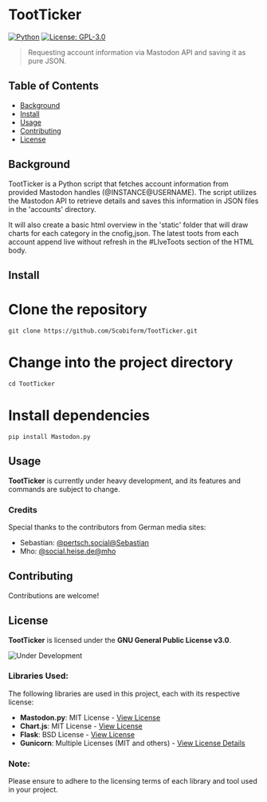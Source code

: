 # TootTicker

[![Python](https://img.shields.io/badge/Made%20with-Python-1f425f.svg)](https://www.python.org/)
[![License: GPL-3.0](https://img.shields.io/badge/License-GPL%203.0-blue.svg)](https://opensource.org/licenses/GPL-3.0)

> Requesting account information via Mastodon API and saving it as pure JSON.

## Table of Contents

- [Background](#background)
- [Install](#install)
- [Usage](#usage)
- [Contributing](#contributing)
- [License](#license)

## Background

TootTicker is a Python script that fetches account information from provided Mastodon handles (@INSTANCE@USERNAME). The script utilizes the Mastodon API to retrieve details and saves this information in JSON files in the 'accounts' directory.

It will also create a basic html overview in the 'static' folder that will draw charts for each category in the cnofig,json. The latest toots from each account append live without refresh in the #LIveToots section of the HTML body.

## Install
# Clone the repository
```
git clone https://github.com/Scobiform/TootTicker.git
```
# Change into the project directory
```
cd TootTicker
```
# Install dependencies
```
pip install Mastodon.py
```
## Usage

**TootTicker** is currently under heavy development, and its features and commands are subject to change. 
  
### Credits

Special thanks to the contributors from German media sites:

- Sebastian: [@pertsch.social@Sebastian](https://pertsch.social/@Sebastian)
- Mho: [@social.heise.de@mho](https://social.heise.de/@mho)

## Contributing

Contributions are welcome!

## License
**TootTicker** is licensed under the **GNU General Public License v3.0**.

![Under Development](https://img.shields.io/badge/development-under%20heavy%20development-orange)

### Libraries Used:
The following libraries are used in this project, each with its respective license:

- **Mastodon.py**: MIT License - [View License](https://github.com/halcy/Mastodon.py)
- **Chart.js**: MIT License - [View License](https://www.chartjs.org/)
- **Flask**: BSD License - [View License](https://flask.palletsprojects.com/en/2.0.x/)
- **Gunicorn**: Multiple Licenses (MIT and others) - [View License Details](https://github.com/benoitc/gunicorn?tab=License-1-ov-file#readme)

### Note:
Please ensure to adhere to the licensing terms of each library and tool used in your project.

